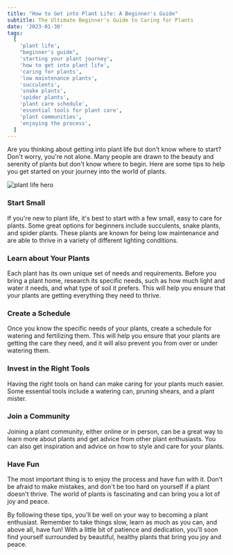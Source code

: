```yaml
---
title: "How to Get into Plant Life: A Beginner's Guide"
subtitle: The Ultimate Beginner's Guide to Caring for Plants
date: '2023-01-30'
tags:
  [
    'plant life',
    "beginner's guide",
    'starting your plant journey',
    'how to get into plant life',
    'caring for plants',
    'low maintenance plants',
    'succulents',
    'snake plants',
    'spider plants',
    'plant care schedule',
    'essential tools for plant care',
    'plant communities',
    'enjoying the process',
  ]
---
```


Are you thinking about getting into plant life but don't know where to start? Don't worry, you're not alone. Many people are drawn to the beauty and serenity of plants but don't know where to begin. Here are some tips to help you get started on your journey into the world of plants.

![plant life hero](/images/hero/how-to-get-into-plant-life.png)

### Start Small

If you're new to plant life, it's best to start with a few small, easy to care for plants. Some great options for beginners include succulents, snake plants, and spider plants. These plants are known for being low maintenance and are able to thrive in a variety of different lighting conditions.

### Learn about Your Plants

Each plant has its own unique set of needs and requirements. Before you bring a plant home, research its specific needs, such as how much light and water it needs, and what type of soil it prefers. This will help you ensure that your plants are getting everything they need to thrive.

### Create a Schedule

Once you know the specific needs of your plants, create a schedule for watering and fertilizing them. This will help you ensure that your plants are getting the care they need, and it will also prevent you from over or under watering them.

### Invest in the Right Tools

Having the right tools on hand can make caring for your plants much easier. Some essential tools include a watering can, pruning shears, and a plant mister.

### Join a Community

Joining a plant community, either online or in person, can be a great way to learn more about plants and get advice from other plant enthusiasts. You can also get inspiration and advice on how to style and care for your plants.

### Have Fun

The most important thing is to enjoy the process and have fun with it. Don't be afraid to make mistakes, and don't be too hard on yourself if a plant doesn't thrive. The world of plants is fascinating and can bring you a lot of joy and peace.

By following these tips, you'll be well on your way to becoming a plant enthusiast. Remember to take things slow, learn as much as you can, and above all, have fun! With a little bit of patience and dedication, you'll soon find yourself surrounded by beautiful, healthy plants that bring you joy and peace.
